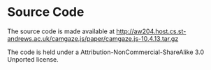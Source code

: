 
# Source Code
The source code is made available at http://aw204.host.cs.st-andrews.ac.uk/camgaze.js/paper/camgaze.js-10.4.13.tar.gz

The code is held under a Attribution-NonCommercial-ShareAlike 3.0 Unported license.
